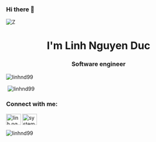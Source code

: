 ### Hi there 👋

<!--
**vikage/vikage** is a ✨ _special_ ✨ repository because its `README.md` (this file) appears on your GitHub profile.

Here are some ideas to get you started:

- 🔭 I’m currently working on ...
- 🌱 I’m currently learning ...
- 👯 I’m looking to collaborate on ...
- 🤔 I’m looking for help with ...
- 💬 Ask me about ...
- 📫 How to reach me: ...
- 😄 Pronouns: ...
- ⚡ Fun fact: ...
-->


![Z](https://raw.githubusercontent.com/rodrigograca31/rodrigograca31/master/matrix.svg)

<h1 align="center">I'm Linh Nguyen Duc</h1>
<h3 align="center">Software engineer</h3>

<p align="left"> <img src="https://komarev.com/ghpvc/?username=linhnd99&label=Profile%20views&color=0e75b6&style=flat" alt="linhnd99" /> </p>

<p>&nbsp;<img align="center" src="https://github-readme-stats.vercel.app/api?username=linhnd99&show_icons=true&locale=en" alt="linhnd99" /></p>

<h3 align="left">Connect with me:</h3>
<p align="left">
<a href="https://fb.com/linh.nguyenduc.99" target="blank"><img align="center" src="https://cdn.jsdelivr.net/npm/simple-icons@3.0.1/icons/facebook.svg" alt="linh.nguyenduc.99" height="30" width="40" /></a>
<a href="https://codeforces.com/profile/systemadmin" target="blank"><img align="center" src="https://cdn.jsdelivr.net/npm/simple-icons@3.0.1/icons/codeforces.svg" alt="systemadmin" height="30" width="40" /></a>
</p>

<p><img align="left" src="https://github-readme-stats.vercel.app/api/top-langs?username=linhnd99&show_icons=true&locale=en&layout=compact" alt="linhnd99" /></p>

